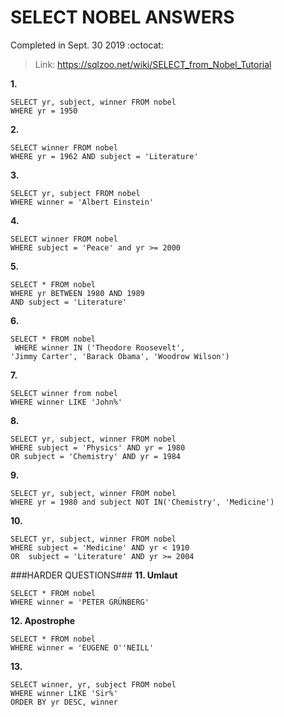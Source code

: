 # SELECT NOBEL ANSWERS #
Completed in Sept. 30 2019 :octocat:
> Link: https://sqlzoo.net/wiki/SELECT_from_Nobel_Tutorial

**1.**
```
SELECT yr, subject, winner FROM nobel
WHERE yr = 1950
```
**2.**
```
SELECT winner FROM nobel
WHERE yr = 1962 AND subject = 'Literature'
```
**3.**
```
SELECT yr, subject FROM nobel
WHERE winner = 'Albert Einstein'
```
**4.**
```
SELECT winner FROM nobel
WHERE subject = 'Peace' and yr >= 2000
```
**5.**
```
SELECT * FROM nobel
WHERE yr BETWEEN 1980 AND 1989
AND subject = 'Literature'
```
**6.**
```
SELECT * FROM nobel
 WHERE winner IN ('Theodore Roosevelt',
'Jimmy Carter', 'Barack Obama', 'Woodrow Wilson') 
```
**7.**
```
SELECT winner from nobel
WHERE winner LIKE 'John%'
```
**8.**
```
SELECT yr, subject, winner FROM nobel
WHERE subject = 'Physics' AND yr = 1980
OR subject = 'Chemistry' AND yr = 1984
```
**9.**
```
SELECT yr, subject, winner FROM nobel
WHERE yr = 1980 and subject NOT IN('Chemistry', 'Medicine')
```
**10.**
```
SELECT yr, subject, winner FROM nobel
WHERE subject = 'Medicine' AND yr < 1910
OR  subject = 'Literature' AND yr >= 2004
```
###HARDER QUESTIONS###
**11. Umlaut**
```
SELECT * FROM nobel
WHERE winner = 'PETER GRÜNBERG'
```
**12. Apostrophe**
```
SELECT * FROM nobel
WHERE winner = 'EUGENE O''NEILL'
```
**13.**
```
SELECT winner, yr, subject FROM nobel
WHERE winner LIKE 'Sir%'
ORDER BY yr DESC, winner
```
